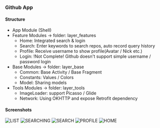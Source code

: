 ### Github App

#### Structure

- App Module (Shell)
- Feature Modules -> folder: layer_features 
  - Home: Integrated search & login
  - Search: Enter keywords to search repos, auto record query history
  - Profile: Receive username to show profile(Avatar / Nick etc.)
  - Login: !Not Complete! Github doesn't support simple username / password login
- Base Modules -> folder: layer_base
  - Common: Base Activity / Base Fragment
  - Constants: Values / Colors
  - Model: Sharing models
- Tools Modules -> folder: layer_tools
  - ImageLoader: support Picasso / Glide
  - Network: Using OKHTTP and expose Retrofit dependency

#### Screenshots

![LIST](https://raw.githubusercontent.com/Blazers007/HSBC/master/pics/list.png)
![SEARCHING](https://raw.githubusercontent.com/Blazers007/HSBC/master/pics/searching.png)
![SEARCH](https://raw.githubusercontent.com/Blazers007/HSBC/master/pics/search.png)
![PROFILE](https://raw.githubusercontent.com/Blazers007/HSBC/master/pics/profile.png)
![HOME](https://raw.githubusercontent.com/Blazers007/HSBC/master/pics/home.png)